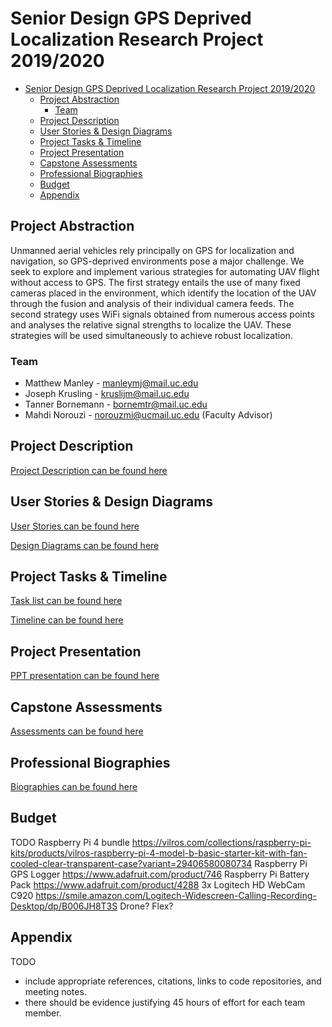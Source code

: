 # Senior Design GPS Deprived Localization Research Project 2019/2020

- [Senior Design GPS Deprived Localization Research Project 2019/2020](#senior-design-gps-deprived-localization-research-project-20192020)
  - [Project Abstraction](#project-abstraction)
    - [Team](#team)
  - [Project Description](#project-description)
  - [User Stories & Design Diagrams](#user-stories--design-diagrams)
  - [Project Tasks & Timeline](#project-tasks--timeline)
  - [Project Presentation](#project-presentation)
  - [Capstone Assessments](#capstone-assessments)
  - [Professional Biographies](#professional-biographies)
  - [Budget](#budget)
  - [Appendix](#appendix)

## Project Abstraction

Unmanned aerial vehicles rely principally on GPS for localization and navigation, so
GPS-deprived environments pose a major challenge. We seek to explore and
implement various strategies for automating UAV flight without access to GPS. The
first strategy entails the use of many fixed cameras placed in the environment, which
identify the location of the UAV through the fusion and analysis of their individual
camera feeds. The second strategy uses WiFi signals obtained from numerous access
points and analyses the relative signal strengths to localize the UAV. These
strategies will be used simultaneously to achieve robust localization.

### Team

- Matthew Manley - manleymj@mail.uc.edu
- Joseph Krusling - kruslijm@mail.uc.edu
- Tanner Bornemann - bornemtr@mail.uc.edu
- Mahdi Norouzi - norouzmi@ucmail.uc.edu (Faculty Advisor)

## Project Description

[Project Description can be found here](https://github.com/UC-Senior-Design/Main-Repo/blob/master/Project-Description.md)

## User Stories & Design Diagrams

[User Stories can be found here](https://github.com/UC-Senior-Design/Main-Repo/blob/master/hw/user_stories/user_stories.md)

[Design Diagrams can be found here](https://github.com/UC-Senior-Design/Main-Repo/blob/master/hw/design_diagrams/Design%20Diagrams.pdf)

## Project Tasks & Timeline

[Task list can be found here](https://github.com/UC-Senior-Design/Main-Repo/blob/master/hw/task_list/task_list.md)

[Timeline can be found here](https://github.com/UC-Senior-Design/Main-Repo/blob/master/hw/milestones/milestones.md)

## Project Presentation

[PPT presentation can be found here](https://github.com/UC-Senior-Design/Main-Repo/blob/master/hw/GPS%20Deprived%20UAV%20Localization.pdf)

## Capstone Assessments

[Assessments can be found here](https://github.com/UC-Senior-Design/Main-Repo/tree/master/hw/capstone_assessment)

## Professional Biographies

[Biographies can be found here](https://github.com/UC-Senior-Design/Main-Repo/tree/master/hw/bios)

## Budget

TODO
Raspberry Pi 4 bundle https://vilros.com/collections/raspberry-pi-kits/products/vilros-raspberry-pi-4-model-b-basic-starter-kit-with-fan-cooled-clear-transparent-case?variant=29406580080734
Raspberry Pi GPS Logger https://www.adafruit.com/product/746
Raspberry Pi Battery Pack https://www.adafruit.com/product/4288
3x Logitech HD WebCam C920 https://smile.amazon.com/Logitech-Widescreen-Calling-Recording-Desktop/dp/B006JH8T3S
Drone?
Flex?

## Appendix

TODO

- include appropriate references, citations, links to code repositories, and meeting notes.
- there should be evidence justifying 45 hours of effort for each team member.
